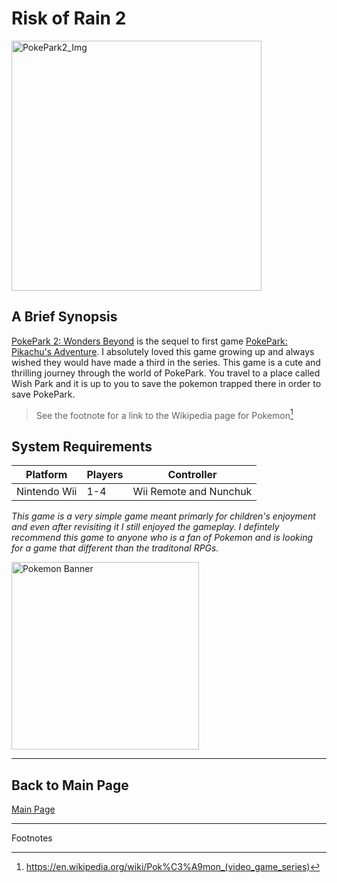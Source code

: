# Risk of Rain 2

<img src="https://assets.nintendo.com/image/upload/ar_16:9,b_auto:border,c_lpad/b_white/f_auto/q_auto/dpr_2.0/c_scale,w_1000/ncom/software/switch/70010000020030/0d51784eb518c452f4e6a4d2f851e61df46a0da17f01f135f2a505c26f3fbf38" alt="PokePark2_Img" width="400"/>

## A Brief Synopsis

[PokePark 2: Wonders Beyond](https://en.wikipedia.org/wiki/Pok%C3%A9Park_2:_Wonders_Beyond) is the sequel to first game [PokePark: Pikachu's Adventure](https://en.wikipedia.org/wiki/Pok%C3%A9Park_Wii:_Pikachu%27s_Adventure). I absolutely loved this game growing up and always wished they would have made a third in the series. This game is a cute and thrilling journey through the world of PokePark. You travel to a place called Wish Park and it is up to you to save the pokemon trapped there in order to save PokePark.
>See the footnote for a link to the Wikipedia page for Pokemon[^1]

## System Requirements

| **Platform**      | **Players** | **Controller**                |
|-------------------|-------------|------------------------------|
| Nintendo Wii      | 1-4         | Wii Remote and Nunchuk       |


*This game is a very simple game meant primarly for children's enjoyment and even after revisiting it I still enjoyed the gameplay. I defintely recommend this game to anyone who is a fan of Pokemon and is looking for a game that different than the traditonal RPGs.*

<img src="https://images-wixmp-ed30a86b8c4ca887773594c2.wixmp.com/f/11d3d2b6-6d01-427d-a4dc-8b631f605f7e/dbkakoa-fa7369ae-9112-4269-bf5d-d9b7ca23c412.png/v1/fill/w_1451,h_551/pokemon_group_banner_by_auraanimation_dbkakoa-pre.png?token=eyJ0eXAiOiJKV1QiLCJhbGciOiJIUzI1NiJ9.eyJzdWIiOiJ1cm46YXBwOjdlMGQxODg5ODIyNjQzNzNhNWYwZDQxNWVhMGQyNmUwIiwiaXNzIjoidXJuOmFwcDo3ZTBkMTg4OTgyMjY0MzczYTVmMGQ0MTVlYTBkMjZlMCIsIm9iaiI6W1t7ImhlaWdodCI6Ijw9ODI2IiwicGF0aCI6IlwvZlwvMTFkM2QyYjYtNmQwMS00MjdkLWE0ZGMtOGI2MzFmNjA1ZjdlXC9kYmtha29hLWZhNzM2OWFlLTkxMTItNDI2OS1iZjVkLWQ5YjdjYTIzYzQxMi5wbmciLCJ3aWR0aCI6Ijw9MjE3NCJ9XV0sImF1ZCI6WyJ1cm46c2VydmljZTppbWFnZS5vcGVyYXRpb25zIl19.cmBkwSUzNkYRnouYO0TJm55p_acPdzxMJwn-9XyBLsk" alt="Pokemon Banner" width="300" />

---


## Back to Main Page
[Main Page](README.md)

***
Footnotes

[^1]:https://en.wikipedia.org/wiki/Pok%C3%A9mon_(video_game_series)
